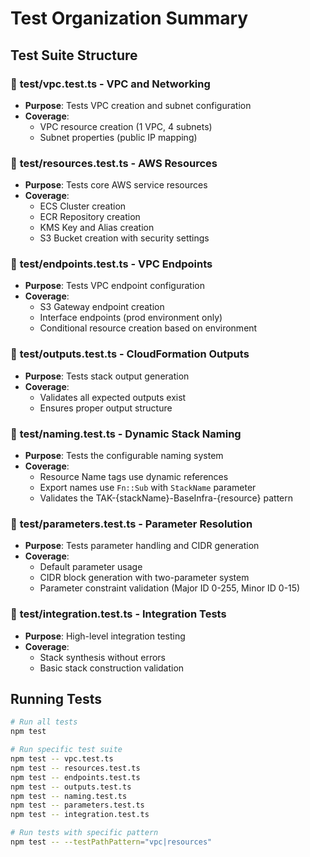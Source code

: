 # Test Organization Summary

## Test Suite Structure

### 📁 **test/vpc.test.ts** - VPC and Networking
- **Purpose**: Tests VPC creation and subnet configuration
- **Coverage**: 
  - VPC resource creation (1 VPC, 4 subnets)
  - Subnet properties (public IP mapping)

### 📁 **test/resources.test.ts** - AWS Resources  
- **Purpose**: Tests core AWS service resources
- **Coverage**:
  - ECS Cluster creation
  - ECR Repository creation
  - KMS Key and Alias creation
  - S3 Bucket creation with security settings

### 📁 **test/endpoints.test.ts** - VPC Endpoints
- **Purpose**: Tests VPC endpoint configuration
- **Coverage**:
  - S3 Gateway endpoint creation
  - Interface endpoints (prod environment only)
  - Conditional resource creation based on environment

### 📁 **test/outputs.test.ts** - CloudFormation Outputs
- **Purpose**: Tests stack output generation
- **Coverage**:
  - Validates all expected outputs exist
  - Ensures proper output structure

### 📁 **test/naming.test.ts** - Dynamic Stack Naming
- **Purpose**: Tests the configurable naming system
- **Coverage**:
  - Resource Name tags use dynamic references
  - Export names use `Fn::Sub` with `StackName` parameter
  - Validates the TAK-{stackName}-BaseInfra-{resource} pattern

### 📁 **test/parameters.test.ts** - Parameter Resolution
- **Purpose**: Tests parameter handling and CIDR generation
- **Coverage**:
  - Default parameter usage
  - CIDR block generation with two-parameter system
  - Parameter constraint validation (Major ID 0-255, Minor ID 0-15)

### 📁 **test/integration.test.ts** - Integration Tests
- **Purpose**: High-level integration testing
- **Coverage**:
  - Stack synthesis without errors
  - Basic stack construction validation

## Running Tests

```bash
# Run all tests
npm test

# Run specific test suite
npm test -- vpc.test.ts
npm test -- resources.test.ts
npm test -- endpoints.test.ts
npm test -- outputs.test.ts
npm test -- naming.test.ts
npm test -- parameters.test.ts
npm test -- integration.test.ts

# Run tests with specific pattern
npm test -- --testPathPattern="vpc|resources"
```

